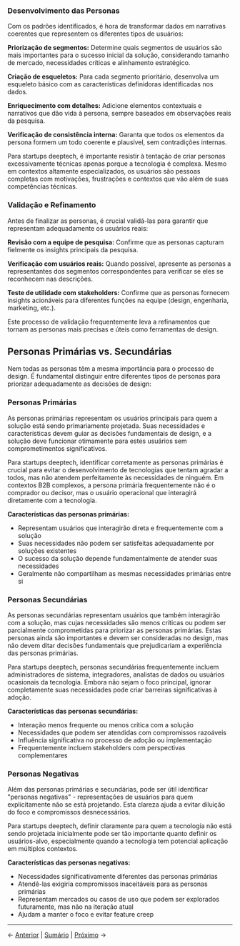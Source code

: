 ### Desenvolvimento das Personas

Com os padrões identificados, é hora de transformar dados em narrativas coerentes que representem os diferentes tipos de usuários:

**Priorização de segmentos:** Determine quais segmentos de usuários são mais importantes para o sucesso inicial da solução, considerando tamanho de mercado, necessidades críticas e alinhamento estratégico.

**Criação de esqueletos:** Para cada segmento prioritário, desenvolva um esqueleto básico com as características definidoras identificadas nos dados.

**Enriquecimento com detalhes:** Adicione elementos contextuais e narrativos que dão vida à persona, sempre baseados em observações reais da pesquisa.

**Verificação de consistência interna:** Garanta que todos os elementos da persona formem um todo coerente e plausível, sem contradições internas.

Para startups deeptech, é importante resistir à tentação de criar personas excessivamente técnicas apenas porque a tecnologia é complexa. Mesmo em contextos altamente especializados, os usuários são pessoas completas com motivações, frustrações e contextos que vão além de suas competências técnicas.

### Validação e Refinamento

Antes de finalizar as personas, é crucial validá-las para garantir que representam adequadamente os usuários reais:

**Revisão com a equipe de pesquisa:** Confirme que as personas capturam fielmente os insights principais da pesquisa.

**Verificação com usuários reais:** Quando possível, apresente as personas a representantes dos segmentos correspondentes para verificar se eles se reconhecem nas descrições.

**Teste de utilidade com stakeholders:** Confirme que as personas fornecem insights acionáveis para diferentes funções na equipe (design, engenharia, marketing, etc.).

Este processo de validação frequentemente leva a refinamentos que tornam as personas mais precisas e úteis como ferramentas de design.

## Personas Primárias vs. Secundárias

Nem todas as personas têm a mesma importância para o processo de design. É fundamental distinguir entre diferentes tipos de personas para priorizar adequadamente as decisões de design:

### Personas Primárias

As personas primárias representam os usuários principais para quem a solução está sendo primariamente projetada. Suas necessidades e características devem guiar as decisões fundamentais de design, e a solução deve funcionar otimamente para estes usuários sem comprometimentos significativos.

Para startups deeptech, identificar corretamente as personas primárias é crucial para evitar o desenvolvimento de tecnologias que tentam agradar a todos, mas não atendem perfeitamente às necessidades de ninguém. Em contextos B2B complexos, a persona primária frequentemente não é o comprador ou decisor, mas o usuário operacional que interagirá diretamente com a tecnologia.

**Características das personas primárias:**
- Representam usuários que interagirão direta e frequentemente com a solução
- Suas necessidades não podem ser satisfeitas adequadamente por soluções existentes
- O sucesso da solução depende fundamentalmente de atender suas necessidades
- Geralmente não compartilham as mesmas necessidades primárias entre si

### Personas Secundárias

As personas secundárias representam usuários que também interagirão com a solução, mas cujas necessidades são menos críticas ou podem ser parcialmente comprometidas para priorizar as personas primárias. Estas personas ainda são importantes e devem ser consideradas no design, mas não devem ditar decisões fundamentais que prejudicariam a experiência das personas primárias.

Para startups deeptech, personas secundárias frequentemente incluem administradores de sistema, integradores, analistas de dados ou usuários ocasionais da tecnologia. Embora não sejam o foco principal, ignorar completamente suas necessidades pode criar barreiras significativas à adoção.

**Características das personas secundárias:**
- Interação menos frequente ou menos crítica com a solução
- Necessidades que podem ser atendidas com compromissos razoáveis
- Influência significativa no processo de adoção ou implementação
- Frequentemente incluem stakeholders com perspectivas complementares

### Personas Negativas

Além das personas primárias e secundárias, pode ser útil identificar "personas negativas" - representações de usuários para quem explicitamente não se está projetando. Esta clareza ajuda a evitar diluição do foco e compromissos desnecessários.

Para startups deeptech, definir claramente para quem a tecnologia não está sendo projetada inicialmente pode ser tão importante quanto definir os usuários-alvo, especialmente quando a tecnologia tem potencial aplicação em múltiplos contextos.

**Características das personas negativas:**
- Necessidades significativamente diferentes das personas primárias
- Atendê-las exigiria compromissos inaceitáveis para as personas primárias
- Representam mercados ou casos de uso que podem ser explorados futuramente, mas não na iteração atual
- Ajudam a manter o foco e evitar feature creep

---

← [Anterior](./1.3.1_criacao_personas_parte2.md) | [Sumário](../../sumario.md) | [Próximo](./1.3.2_mapa_empatia_de_mapa_de_empatia.md) →